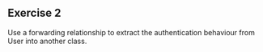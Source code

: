 ## Exercise 2

Use a forwarding relationship to extract the authentication behaviour from User into another class.

